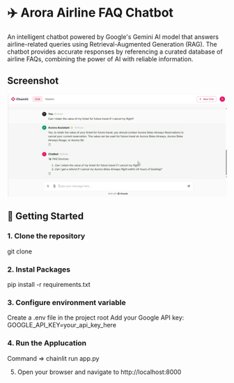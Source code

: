 # ✈️ Arora Airline FAQ Chatbot

An intelligent chatbot powered by Google's Gemini AI model that answers airline-related queries using Retrieval-Augmented Generation (RAG). The chatbot provides accurate responses by referencing a curated database of airline FAQs, combining the power of AI with reliable information.

## Screenshot

<img src='./Screenshot1.png'>


## 🚀 Getting Started

### 1. Clone the repository
git clone <repository-url>

### 2. Instal Packages
pip install -r requirements.txt

### 3. Configure environment variable 
Create a .env file in the project root
Add your Google API key:
GOOGLE_API_KEY=your_api_key_here

### 4. Run the Applucation
Command => chainlit run app.py

5. Open your browser and navigate to http://localhost:8000

